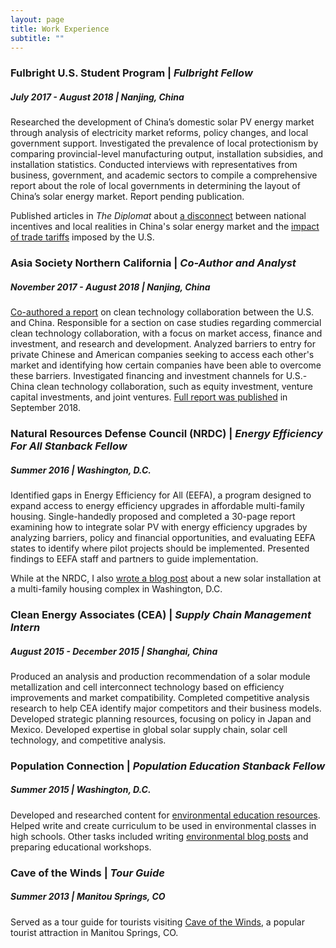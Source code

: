 ```yaml
---
layout: page
title: Work Experience
subtitle: ""
---
```



### Fulbright U.S. Student Program | *Fulbright Fellow*
##### July 2017 - August 2018 | Nanjing, China
Researched the development of China’s domestic solar PV energy market through analysis of electricity market reforms, policy changes, and local government support. Investigated the prevalence of local protectionism by comparing provincial-level manufacturing output, installation subsidies, and installation statistics. Conducted interviews with representatives from business, government, and academic sectors to compile a comprehensive report about the role of local governments in determining the layout of China’s solar energy market. Report pending publication.

Published articles in *The Diplomat* about [a disconnect](https://thediplomat.com/2018/06/how-china-can-make-the-most-of-its-solar-energy-boom/) between national incentives and local realities in China's solar energy market and the [impact of trade tariffs](https://thediplomat.com/2018/02/chinas-solar-power-dominance-and-trumps-trade-tariffs/) imposed by the U.S.

### Asia Society Northern California | *Co-Author and Analyst*
##### November 2017 - August 2018 | Nanjing, China
[Co-authored a report](https://asiasociety.org/northern-california/coordinated-strategies-asia-society-special-report) on clean technology collaboration between the U.S. and China. Responsible for a section on case studies regarding commercial clean technology collaboration, with a focus on market access, finance and investment, and research and development. Analyzed barriers to entry for private Chinese and American companies seeking to access each other's market and identifying how certain companies have been able to overcome these barriers. Investigated financing and investment channels for U.S.-China clean technology collaboration, such as equity investment, venture capital investments, and joint ventures. [Full report was published](https://asiasociety.org/sites/default/files/2018-09/Asia%20Society%20-%20Coordinated%20Strategies%20Special%20Report.pdf) in September 2018.

### Natural Resources Defense Council (NRDC) | *Energy Efficiency For All Stanback Fellow* 
##### Summer 2016 | Washington, D.C.
Identified gaps in Energy Efficiency for All (EEFA), a program designed to expand access to energy efficiency upgrades in affordable multi-family housing. Single-handedly proposed and completed a 30-page report examining how to integrate solar PV with energy efficiency upgrades by analyzing barriers, policy and financial opportunities, and evaluating EEFA states to identify where pilot projects should be implemented. Presented findings to EEFA staff and partners to guide implementation.

While at the NRDC, I also [wrote a blog post](https://www.nrdc.org/experts/deron-lovaas/channel-square-where-sustainability-meets-affordability) about a new solar installation at a multi-family housing complex in Washington, D.C.

### Clean Energy Associates (CEA) | *Supply Chain Management Intern*
##### August 2015  - December 2015 | Shanghai, China
Produced an analysis and production recommendation of a solar module metallization and cell interconnect technology based on efficiency improvements and market compatibility. Completed competitive analysis research to help CEA identify major competitors and their business models. Developed strategic planning resources, focusing on policy in Japan and Mexico. Developed expertise in global solar supply chain, solar cell technology, and competitive analysis.

### Population Connection | *Population Education Stanback Fellow*
##### Summer 2015 | Washington, D.C.
Developed and researched content for [environmental education resources](http://worldpopulationhistory.org/). Helped write and create curriculum to be used in environmental classes in high schools. Other tasks included writing [environmental blog posts](https://populationeducation.org/book-review-lester-browns-the-great-transition/) and preparing educational workshops.

### Cave of the Winds | *Tour Guide*
##### Summer 2013 | Manitou Springs, CO
Served as a tour guide for tourists visiting [Cave of the Winds](https://caveofthewinds.com/), a popular tourist attraction in Manitou Springs, CO.
